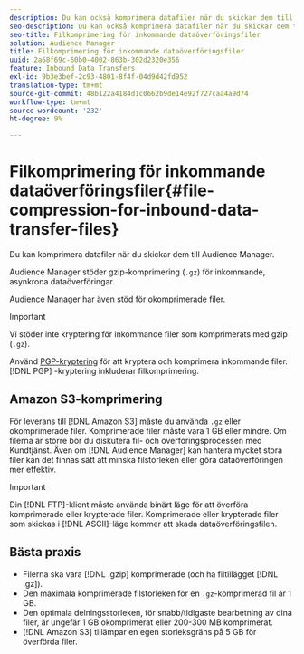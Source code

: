 ```yaml
---
description: Du kan också komprimera datafiler när du skickar dem till Audience Manager.
seo-description: Du kan också komprimera datafiler när du skickar dem till Audience Manager.
seo-title: Filkomprimering för inkommande dataöverföringsfiler
solution: Audience Manager
title: Filkomprimering för inkommande dataöverföringsfiler
uuid: 2a68f69c-60b0-4002-863b-302d2320e356
feature: Inbound Data Transfers
exl-id: 9b3e3bef-2c93-4801-8f4f-04d9d42fd952
translation-type: tm+mt
source-git-commit: 48b122a4184d1c0662b9de14e92f727caa4a9d74
workflow-type: tm+mt
source-wordcount: '232'
ht-degree: 9%

---
```


# Filkomprimering för inkommande dataöverföringsfiler{#file-compression-for-inbound-data-transfer-files}

Du kan komprimera datafiler när du skickar dem till Audience Manager.

<!-- inbound-file-compression.xml -->

Audience Manager stöder gzip-komprimering (`.gz`) för inkommande, asynkrona dataöverföringar.

Audience Manager har även stöd för okomprimerade filer.

>[!IMPORTANT]
>
>Vi stöder inte kryptering för inkommande filer som komprimerats med gzip (`.gz`).
>
>Använd [PGP-kryptering](../../../integration/sending-audience-data/batch-data-transfer-explained/inbound-file-encryption.md) för att kryptera och komprimera inkommande filer. [!DNL PGP] -kryptering inkluderar filkomprimering.

## Amazon S3-komprimering

För leverans till [!DNL Amazon S3] måste du använda `.gz` eller okomprimerade filer. Komprimerade filer måste vara 1 GB eller mindre. Om filerna är större bör du diskutera fil- och överföringsprocessen med Kundtjänst. Även om [!DNL Audience Manager] kan hantera mycket stora filer kan det finnas sätt att minska filstorleken eller göra dataöverföringen mer effektiv.

>[!IMPORTANT]
>
>Din [!DNL FTP]-klient måste använda binärt läge för att överföra komprimerade eller krypterade filer. Komprimerade eller krypterade filer som skickas i [!DNL ASCII]-läge kommer att skada dataöverföringsfilen.

## Bästa praxis

* Filerna ska vara [!DNL .gzip] komprimerade (och ha filtillägget [!DNL .gz]).
* Den maximala komprimerade filstorleken för en `.gz`-komprimerad fil är 1 GB.
* Den optimala delningsstorleken, för snabb/tidigaste bearbetning av dina filer, är ungefär 1 GB okomprimerat eller 200-300 MB komprimerat.
* [!DNL Amazon S3] tillämpar en egen storleksgräns på 5 GB för överförda filer.
